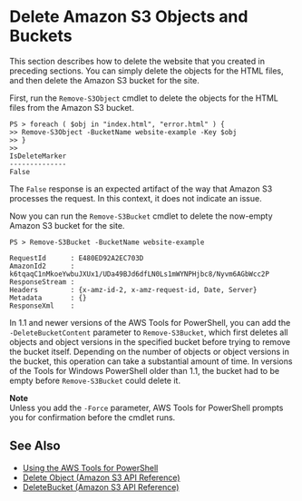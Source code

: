 # Delete Amazon S3 Objects and Buckets<a name="pstools-s3-delete-website"></a>

This section describes how to delete the website that you created in preceding sections\. You can simply delete the objects for the HTML files, and then delete the Amazon S3 bucket for the site\.

First, run the `Remove-S3Object` cmdlet to delete the objects for the HTML files from the Amazon S3 bucket\.

```
PS > foreach ( $obj in "index.html", "error.html" ) {
>> Remove-S3Object -BucketName website-example -Key $obj
>> }
>> 
IsDeleteMarker
--------------
False
```

The `False` response is an expected artifact of the way that Amazon S3 processes the request\. In this context, it does not indicate an issue\.

Now you can run the `Remove-S3Bucket` cmdlet to delete the now\-empty Amazon S3 bucket for the site\.

```
PS > Remove-S3Bucket -BucketName website-example

RequestId      : E480ED92A2EC703D
AmazonId2      : k6tqaqC1nMkoeYwbuJXUx1/UDa49BJd6dfLN0Ls1mWYNPHjbc8/Nyvm6AGbWcc2P
ResponseStream :
Headers        : {x-amz-id-2, x-amz-request-id, Date, Server}
Metadata       : {}
ResponseXml    :
```

In 1\.1 and newer versions of the AWS Tools for PowerShell, you can add the `-DeleteBucketContent` parameter to `Remove-S3Bucket`, which first deletes all objects and object versions in the specified bucket before trying to remove the bucket itself\. Depending on the number of objects or object versions in the bucket, this operation can take a substantial amount of time\. In versions of the Tools for Windows PowerShell older than 1\.1, the bucket had to be empty before `Remove-S3Bucket` could delete it\.

**Note**  
Unless you add the `-Force` parameter, AWS Tools for PowerShell prompts you for confirmation before the cmdlet runs\.

## See Also<a name="pstools-seealso-amazon-s3-delete-website"></a>
+  [Using the AWS Tools for PowerShell](pstools-using.md) 
+  [Delete Object \(Amazon S3 API Reference\)](https://docs.aws.amazon.com/AmazonS3/latest/API/RESTObjectDELETE.html) 
+  [DeleteBucket \(Amazon S3 API Reference\)](https://docs.aws.amazon.com/AmazonS3/latest/API/RESTBucketDELETE.html) 
